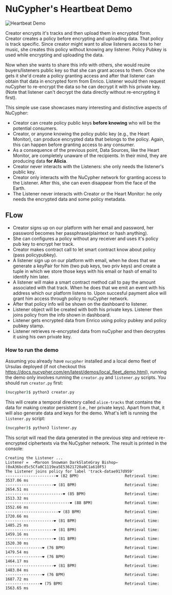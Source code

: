 # NuCypher's Heartbeat Demo

![Heartbeat Demo](https://user-images.githubusercontent.com/2564234/49080419-dda35680-f243-11e8-90d7-6f649d80e03d.png)

Creator encrypts it's tracks and then upload them in encrypted form. Creator creates a policy before encrypting and uploading data. That policy is track specific. Since creator might want to allow listeners access to her music, she creates this policy without knowing any listener.
Policy Pubkey is used while encrypting and uploading the data.

Now when she wants to share this info with others, she would reuire buyers/listeners public key so that she can grant access to them. Once she gets it she'd create a policy granting access and after that listener can obtain that data in encrypted form from Enrico. Listener would then request nuCypher to re-encrypt the data so he can decrypt it with his private key. (Note that listener can't decrypt the data directly without re-encrypting it first).

This simple use case showcases many interesting and distinctive aspects of NuCypher:
  - Creator can create policy public keys **before knowing** who will be the potential consumers.
  - Creator, or anyone knowing the policy public key (e.g., the Heart Monitor),
  can produce encrypted data that belongs to the policy. Again, this can happen before granting access to any consumer.
  - As a consequence of the previous point, Data Sources, like the Heart Monitor,
  are completely unaware of the recipients. In their mind, they are producing data **for Alicia**.
  - Creator never interacts with the Listeners: she only needs the listener's public key.
  - Creator only interacts with the NuCypher network for granting access to the Listener.
  After this, she can even disappear from the face of the Earth.
  - The Listener never interacts with Creator or the Heart Monitor:
  he only needs the encrypted data and some policy metadata.

## FLow
- Creator signs up on our platform with her email and password, her password becomes her passphrase(plaintext or hash anything).
- She can configures a policy without any receiver and uses it's policy pub key to encrypt her track.
- Creator makes contract call to let smart contract know about policy (pass policypubkey).
- A listener sign up on our platform with email, when he does that we generate a keyPair for him (two pub keys, two priv keys) and create a tuple in which we store those keys with his email or hash of email to identify him later.
- A listener will make a smart contract method call to pay the amount associated with that track. When he does that we emit an event with his address which our platform listens to. Upon succesful payment alice will grant him access through policy to nuCypher network.
- After that policy info will be shown on the dashboard to listener.
- Listener object will be created with both his private keys. Listener then joins policy from the info shown in dashboard. 
- Listener gets encrypted data from Enrico using policy pubkey and policy pubkey stamp.
- Listener retrieves re-encrypted data from nuCypher and then decryptes it using his own private key.

### How to run the demo 
Assuming you already have `nucypher` installed and a local demo fleet of Ursulas deployed (if not checkout this https://docs.nucypher.com/en/latest/demos/local_fleet_demo.html),
running the demo only involves running the `creator.py` and `listener.py` scripts. You should run `creator.py` first:

```sh
(nucypher)$ python3 creator.py
```
This will create a temporal directory called `alice-tracks` that contains the data for making creator persistent
(i.e., her private keys). Apart from that, it will also generate data and keys for the demo.
What's left is running the `listener.py` script:

```sh
(nucypher)$ python3 listener.py
```
This script will read the data generated in the previous step and retrieve re-encrypted ciphertexts via the NuCypher
network. The result is printed in the console:

```
Creating the Listener ...
Listener =  ⇀Maroon Snowman DarkSlateGray Bishop↽ (0xA36bcd5c5Cfa0C1119ea5E53621720a0C1a610F5)
The Listener joins policy for label 'track-datae917d959'
----------------------❤︎ (82 BPM)                    Retrieval time:  3537.06 ms
---------------------❤︎ (81 BPM)                     Retrieval time:  2654.51 ms
-------------------------❤︎ (85 BPM)                 Retrieval time:  1513.32 ms
----------------------------❤︎ (88 BPM)              Retrieval time:  1552.66 ms
-----------------------❤︎ (83 BPM)                   Retrieval time:  1720.66 ms
---------------------❤︎ (81 BPM)                     Retrieval time:  1485.25 ms
---------------------❤︎ (81 BPM)                     Retrieval time:  1459.16 ms
---------------------❤︎ (81 BPM)                     Retrieval time:  1520.30 ms
----------------❤︎ (76 BPM)                          Retrieval time:  1479.54 ms
----------------❤︎ (76 BPM)                          Retrieval time:  1464.17 ms
---------------------❤︎ (81 BPM)                     Retrieval time:  1483.04 ms
----------------❤︎ (76 BPM)                          Retrieval time:  1687.72 ms
---------------❤︎ (75 BPM)                           Retrieval time:  1563.65 ms
```
